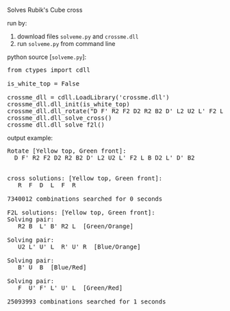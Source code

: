Solves Rubik's Cube cross 

run by:
1. download files `solveme.py` and `crossme.dll`
2. run `solveme.py` from command line

python source [`solveme.py`]:

<pre>
from ctypes import cdll

is_white_top = False

crossme_dll = cdll.LoadLibrary('crossme.dll')
crossme_dll.dll_init(is_white_top)
crossme_dll.dll_rotate("D F' R2 F2 D2 R2 B2 D' L2 U2 L' F2 L B D2 L' D' B2");
crossme_dll.dll_solve_cross()
crossme_dll.dll_solve_f2l()
</pre>

output example:

<pre>
Rotate [Yellow top, Green front]:
  D F' R2 F2 D2 R2 B2 D' L2 U2 L' F2 L B D2 L' D' B2


cross solutions: [Yellow top, Green front]:
   R  F  D  L  F  R

7340012 combinations searched for 0 seconds

F2L solutions: [Yellow top, Green front]:
Solving pair:
   R2 B  L' B' R2 L  [Green/Orange]

Solving pair:
   U2 L' U' L  R' U' R  [Blue/Orange]

Solving pair:
   B' U  B  [Blue/Red]

Solving pair:
   F  U' F' L' U' L  [Green/Red]

25093993 combinations searched for 1 seconds
</pre>
